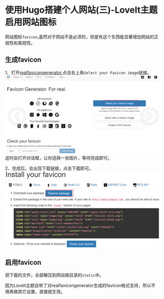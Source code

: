 # 使用Hugo搭建个人网站(三)-LoveIt主题启用网站图标


网站图标`favicon`,虽然对于网站不是必须的，但是有这个东西能显著增加网站的正规性和美观性。

## 生成favicon
1、打开[realfavicongenerator](https://realfavicongenerator.net/),点击右上角`Select your Favicon image`链接。
![](clicklink1.png)  
这时会打开对话框，让你选择一张图片，等待完成即可。

2、完成后，会出现下载链接，点击下载即可。
![](download1.png)  
## 启用favicon
把下载的文件，全部解压到网站根目录的`static`中。

因为LoveIt主题自带了对realfavicongenerator生成的favicon格式支持，所以不用再做其它设置，直接就生效。
